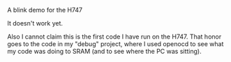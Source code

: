 A blink demo for the H747

It doesn't work yet.

Also I cannot claim this is the first code I have run
on the H747.  That honor goes to the code in my
"debug" project, where I used openocd to see what
my code was doing to SRAM (and to see where the PC
was sitting).
